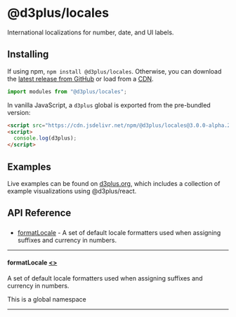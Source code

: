 # @d3plus/locales
  
International localizations for number, date, and UI labels.

## Installing

If using npm, `npm install @d3plus/locales`. Otherwise, you can download the [latest release from GitHub](https://github.com/d3plus/d3plus/releases/latest) or load from a [CDN](https://cdn.jsdelivr.net/npm/@d3plus/locales).

```js
import modules from "@d3plus/locales";
```

In vanilla JavaScript, a `d3plus` global is exported from the pre-bundled version:

```html
<script src="https://cdn.jsdelivr.net/npm/@d3plus/locales@3.0.0-alpha.2"></script>
<script>
  console.log(d3plus);
</script>
```

## Examples

Live examples can be found on [d3plus.org](https://d3plus.org/), which includes a collection of example visualizations using @d3plus/react.

## API Reference

##### 
* [formatLocale](#formatLocale) - A set of default locale formatters used when assigning suffixes and currency in numbers.

---

<a name="formatLocale"></a>
#### **formatLocale** [<>](https://github.com/d3plus/d3plus/blob/main/packages/locales/src/dictionaries/formatLocale.js#L1)

A set of default locale formatters used when assigning suffixes and currency in numbers.


This is a global namespace

---

